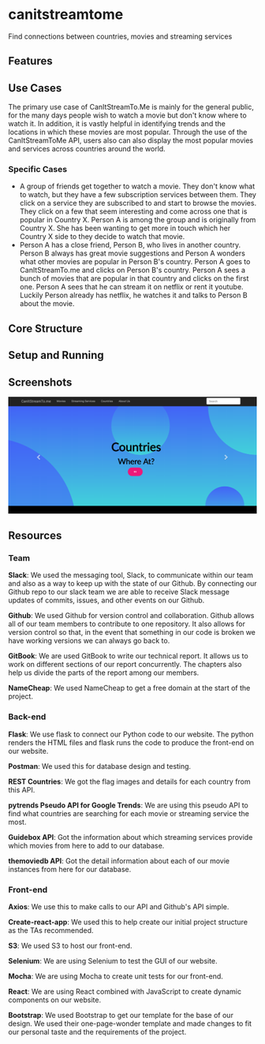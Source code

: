 # canitstreamtome

Find connections between countries, movies and streaming services
## Features
## Use Cases
The primary use case of CanItStreamTo.Me is mainly for the general public, for the many days people wish to watch a movie but don't know where to watch it. In addition, it is vastly helpful in identifying trends and the locations in which these movies are most popular. Through the use of the CanItStreamToMe API, users also can also display the most popular movies and services across countries around the world.
### Specific Cases
- A group of friends get together to watch a movie. They don't know what to watch, but they have a few subscription services between them. They click on a service they are subscribed to and start to browse the movies. They click on a few that seem interesting and come across one that is popular in Country X. Person A is among the group and is originally from Country X. She has been wanting to get more in touch which her Country X side to they decide to watch that movie.
- Person A has a close friend, Person B, who lives in another country. Person B always has great movie suggestions and Person A wonders what other movies are popular in Person B's country. Person A goes to CanItStreamTo.me and clicks on Person B's country. Person A sees a bunch of movies that are popular in that country and clicks on the first one. Person A sees that he can stream it on netflix or rent it youtube. Luckily Person already has netflix, he watches it and talks to Person B about the movie.
## Core Structure
## Setup and Running
## Screenshots
![GitHub Logo](/screenshots/s1.png)
## Resources
### Team
**Slack**: We used the messaging tool, Slack, to communicate within our team and also as a way to keep up with the state of our Github. By connecting our Github repo to our slack team we are able to receive Slack message updates of commits, issues, and other events on our Github.

**Github**: We used Github for version control and collaboration. Github allows all of our team members to contribute to one repository. It also allows for version control so that, in the event that something in our code is broken we have working versions we can always go back to.

**GitBook**: We are used GitBook to write our technical report. It allows us to work on different sections of our report concurrently. The chapters also help us divide the parts of the report among our members.

**NameCheap**: We used NameCheap to get a free domain at the start of the project.
### Back-end
**Flask**: We use flask to connect our Python code to our website. The python renders the HTML files and flask runs the code to produce the front-end on our website.

**Postman**: We used this for database design and testing.

**REST Countries**: We got the flag images and details for each country from this API.

**pytrends Pseudo API for Google Trends**: We are using this pseudo API to find what countries are searching for each movie or streaming service the most.

**Guidebox API**: Got the information about which streaming services provide which movies from here to add to our database.

**themoviedb API**: Got the detail information about each of our movie instances from here for our database.

### Front-end
**Axios**: We use this to make calls to our API and Github's API simple.

**Create-react-app**: We used this to help create our initial project structure as the TAs recommended.

**S3**: We used S3 to host our front-end.

**Selenium**: We are using Selenium to test the GUI of our website.

**Mocha**: We are using Mocha to create unit tests for our front-end.

**React**: We are using React combined with JavaScript to create dynamic components on our website.

**Bootstrap**: We used Bootstrap to get our template for the base of our design. We used their one-page-wonder template and made changes to fit our personal taste and the requirements of the project.
